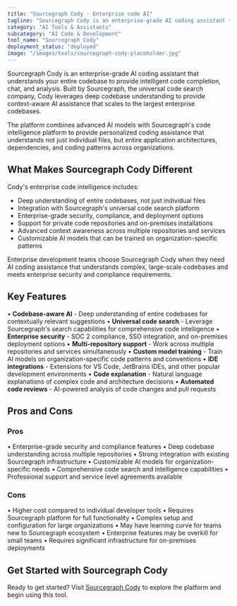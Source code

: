 ```yaml
---
title: "Sourcegraph Cody - Enterprise code AI"
tagline: "Sourcegraph Cody is an enterprise-grade AI coding assistant that understands your entire codebase to provide intelligent code completion, chat, and analysis..."
category: "AI Tools & Assistants"
subcategory: "AI Code & Development"
tool_name: "Sourcegraph Cody"
deployment_status: "deployed"
image: "/images/tools/sourcegraph-cody-placeholder.jpg"
---
```


Sourcegraph Cody is an enterprise-grade AI coding assistant that understands your entire codebase to provide intelligent code completion, chat, and analysis. Built by Sourcegraph, the universal code search company, Cody leverages deep codebase understanding to provide context-aware AI assistance that scales to the largest enterprise codebases.

The platform combines advanced AI models with Sourcegraph's code intelligence platform to provide personalized coding assistance that understands not just individual files, but entire application architectures, dependencies, and coding patterns across organizations.

## What Makes Sourcegraph Cody Different

Cody's enterprise code intelligence includes:
- Deep understanding of entire codebases, not just individual files
- Integration with Sourcegraph's universal code search platform
- Enterprise-grade security, compliance, and deployment options
- Support for private code repositories and on-premises installations
- Advanced context awareness across multiple repositories and services
- Customizable AI models that can be trained on organization-specific patterns

Enterprise development teams choose Sourcegraph Cody when they need AI coding assistance that understands complex, large-scale codebases and meets enterprise security and compliance requirements.

## Key Features

• **Codebase-aware AI** - Deep understanding of entire codebases for contextually relevant suggestions
• **Universal code search** - Leverage Sourcegraph's search capabilities for comprehensive code intelligence
• **Enterprise security** - SOC 2 compliance, SSO integration, and on-premises deployment options
• **Multi-repository support** - Work across multiple repositories and services simultaneously
• **Custom model training** - Train AI models on organization-specific code patterns and conventions
• **IDE integrations** - Extensions for VS Code, JetBrains IDEs, and other popular development environments
• **Code explanation** - Natural language explanations of complex code and architecture decisions
• **Automated code reviews** - AI-powered analysis of code changes and pull requests

## Pros and Cons

### Pros
• Enterprise-grade security and compliance features
• Deep codebase understanding across multiple repositories
• Strong integration with existing Sourcegraph infrastructure
• Customizable AI models for organization-specific needs
• Comprehensive code search and intelligence capabilities
• Professional support and service level agreements available

### Cons
• Higher cost compared to individual developer tools
• Requires Sourcegraph platform for full functionality
• Complex setup and configuration for large organizations
• May have learning curve for teams new to Sourcegraph ecosystem
• Enterprise features may be overkill for small teams
• Requires significant infrastructure for on-premises deployments

## Get Started with Sourcegraph Cody

Ready to get started? Visit [Sourcegraph Cody](https://sourcegraph.com/cody) to explore the platform and begin using this tool.